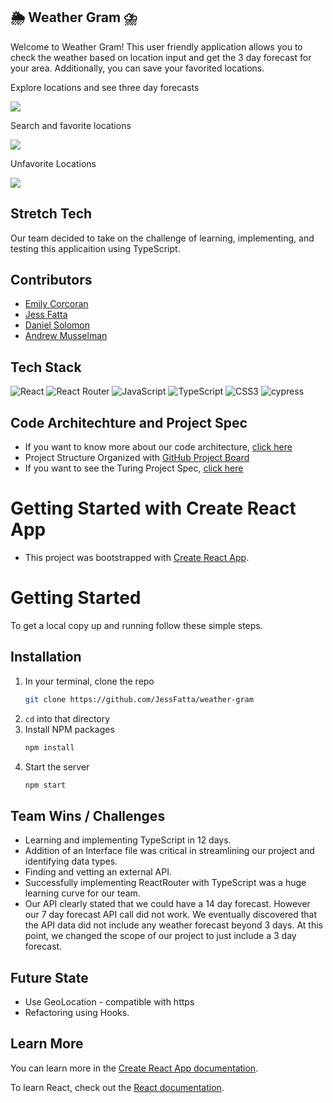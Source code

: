 ## 🌦 Weather Gram ⛈

Welcome to Weather Gram! This user friendly application allows you to check the weather based on location input and get the 3 day forecast for your area. Additionally, you can save your favorited locations. 


Explore locations and see three day forecasts

![](https://media.giphy.com/media/z3BP6WhP4imEWzacix/giphy.gif)


Search and favorite locations

![](https://media.giphy.com/media/3vnFEk6F8RuJgUcWgM/giphy.gif)


Unfavorite Locations 

![](https://media.giphy.com/media/deDTYL1GxxYi1IhlCG/giphy.gif)

## Stretch Tech
Our team decided to take on the challenge of learning, implementing, and testing this applicaition using TypeScript. 

## Contributors
- [Emily Corcoran](https://github.com/Emily-Cathleen)
- [Jess Fatta](https://github.com/JessFatta)
- [Daniel Solomon](https://github.com/danielsolomon332)
- [Andrew Musselman](https://github.com/Andrew-Musselman)


## Tech Stack

![React](https://img.shields.io/badge/react-%2320232a.svg?style=for-the-badge&logo=react&logoColor=%purple)
![React Router](https://img.shields.io/badge/React_Router-CA4245?style=for-the-badge&logo=react-router&logoColor=white)
![JavaScript](https://img.shields.io/badge/javascript-%23323330.svg?style=for-the-badge&logo=javascript&logoColor=%23F7DF1E)
![TypeScript](https://img.shields.io/badge/typescript-%23007ACC.svg?style=for-the-badge&logo=typescript&logoColor=white)
![CSS3](https://img.shields.io/badge/css3-%231572B6.svg?style=for-the-badge&logo=css3&logoColor=white)
![cypress](https://img.shields.io/badge/-cypress-%23E5E5E5?style=for-the-badge&logo=cypress&logoColor=058a5e)

## Code Architechture and Project Spec
- If you want to know more about our code architecture, [click here](https://gist.github.com/Emily-Cathleen/64ac33e4a51b955429f5f020d8ec842a)
- Project Structure Organized with [GitHub Project Board](https://github.com/JessFatta/weather-gram/projects/1)
- If you want to see the Turing Project Spec, [click here](https://frontend.turing.edu/projects/module-3/stretch.html)

# Getting Started with Create React App

- This project was bootstrapped with [Create React App](https://github.com/facebook/create-react-app).

# Getting Started
To get a local copy up and running follow these simple steps.

## Installation

1. In your terminal, clone the repo
   ```sh
   git clone https://github.com/JessFatta/weather-gram
   ```
2. `cd` into that directory
3. Install NPM packages
   ```sh
   npm install
   ```
4. Start the server
   ```sh
   npm start
   ``` 

## Team Wins / Challenges
- Learning and implementing TypeScript in 12 days.
- Addition of an Interface file was critical in streamlining our project and identifying data types. 
- Finding and vetting an external API.
- Successfully implementing ReactRouter with TypeScript was a huge learning curve for our team. 
- Our API clearly stated that we could have a 14 day forecast. However our 7 day forecast API call did not work. We eventually discovered that the API data did not include any weather forecast beyond 3 days. At this point, we changed the scope of our project to just include a 3 day forecast. 

## Future State
- Use GeoLocation - compatible with https
- Refactoring using Hooks. 

## Learn More

You can learn more in the [Create React App documentation](https://facebook.github.io/create-react-app/docs/getting-started).

To learn React, check out the [React documentation](https://reactjs.org/).

